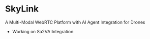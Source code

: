 # SkyLink

A Multi-Modal WebRTC Platform with AI Agent Integration for Drones

- Working on Sa2VA Integration
